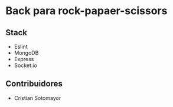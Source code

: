 # Back para rock-papaer-scissors

## Stack

- Eslint
- MongoDB
- Express
- Socket.io

## Contribuidores
- Cristian Sotomayor

